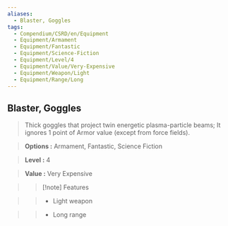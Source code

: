 ```yaml
---
aliases:
  - Blaster, Goggles
tags:
  - Compendium/CSRD/en/Equipment
  - Equipment/Armament
  - Equipment/Fantastic
  - Equipment/Science-Fiction
  - Equipment/Level/4
  - Equipment/Value/Very-Expensive
  - Equipment/Weapon/Light
  - Equipment/Range/Long
---
```

  
    
## Blaster, Goggles    
    
>Thick goggles that project twin energetic plasma-particle beams; It ignores 1 point of Armor value (except from force fields).    
> **Options :** Armament, Fantastic, Science Fiction    
> **Level :** 4    
> **Value :** Very Expensive    
>>[!note] Features    
>> - Light weapon    
>> - Long range